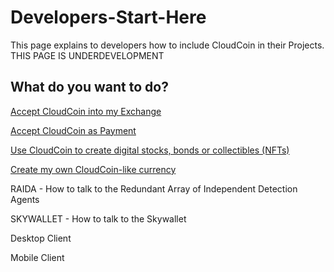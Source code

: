 # Developers-Start-Here
This page explains to developers how to include CloudCoin in their Projects.
THIS PAGE IS UNDERDEVELOPMENT

## What do you want to do?

[Accept CloudCoin into my Exchange](README.md#exchange)

[Accept CloudCoin as Payment](README.md#payment)

[Use CloudCoin to create digital stocks, bonds or collectibles (NFTs)](README.md#nfts)

[Create my own CloudCoin-like currency](README.md#raidax)

 




RAIDA - How to talk to the Redundant Array of Independent Detection Agents

SKYWALLET - How to talk to the Skywallet

 

Desktop Client

Mobile Client




